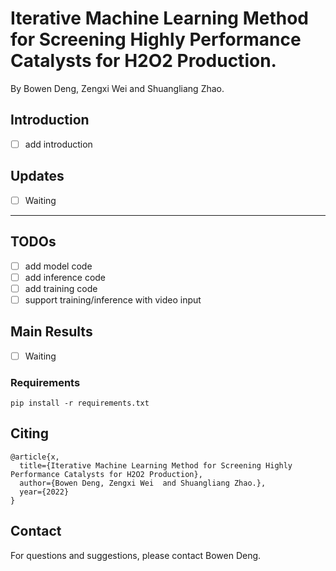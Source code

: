 # Iterative Machine Learning Method for Screening Highly Performance Catalysts for H2O2 Production. [](https://github.com/BonedDeng/Iterative-Machine-Learning-Method-for-Screening-Highly-Performance-Catalysts-for-H2O2-Production.-)

By Bowen Deng, Zengxi Wei  and Shuangliang Zhao.

## Introduction

- [ ] add introduction





## Updates

- [ ] Waiting

---

## TODOs



- [ ] add model code
- [ ] add inference code
- [ ] add training code
- [ ] support training/inference with video input

## Main Results

- [ ] Waiting

### Requirements

```linux
pip install -r requirements.txt
```



## Citing

```
@article{x,
  title={Iterative Machine Learning Method for Screening Highly Performance Catalysts for H2O2 Production},
  author={Bowen Deng, Zengxi Wei  and Shuangliang Zhao.},
  year={2022}
}
```

## Contact

For questions and suggestions, please contact Bowen Deng.
